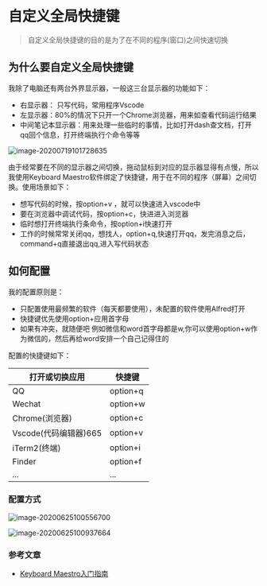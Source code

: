 # 自定义全局快捷键

> 自定义全局快捷键的目的是为了在不同的程序(窗口)之间快速切换

## 为什么要自定义全局快捷键

我除了电脑还有两台外界显示器，一般这三台显示器的功能如下：

* 右显示器： 只写代码，常用程序Vscode
* 左显示器：80%的情况下只开一个Chrome浏览器，用来如查看代码运行结果
* 中间笔记本显示器：用来处理一些临时的事情，比如打开dash查文档，打开qq回个信息，打开终端执行个命令等等

![image-20200719101728635](https://tva1.sinaimg.cn/large/007S8ZIlgy1ggw2crbm6qj30mo0crt8y.jpg)



由于经常要在不同的显示器之间切换，拖动鼠标到对应的显示器显得有点慢，所以我使用Keyboard Maestro软件绑定了快捷键，用于在不同的程序（屏幕）之间切换。使用场景如下：

* 想写代码的时候，按option+v ，就可以快速进入vscode中
* 要在浏览器中调试代码，按option+c，快进进入浏览器
* 临时想打开终端执行条命令，按option+i快速打开
* 工作的时候常常关闭qq，想找人，option+q,快速打开qq，发完消息之后，command+q直接退出qq,进入写代码状态

## 如何配置

我的配置原则是：

* 只配置使用最频繁的软件（每天都要使用），未配置的软件使用Alfred打开
* 快捷键优先使用option+应用首字母
* 如果有冲突，就随便吧   例如微信和word首字母都是w,你可以使用option+w作为微信的，然后再给word安排一个自己记得住的

配置的快捷键如下：

| 打开或切换应用        | 快捷键   |
| --------------------- | -------- |
| QQ                    | option+q |
| Wechat                | option+w |
| Chrome(浏览器)        | option+c |
| Vscode(代码编辑器)665 | option+v |
| iTerm2(终端)          | option+i |
| Finder                | option+f |
| ...                   | ...      |

### 配置方式



![image-20200625100556700](https://tva1.sinaimg.cn/large/007S8ZIlgy1gg4b5eputej30zf0hktbv.jpg)

![image-20200625100937664](https://tva1.sinaimg.cn/large/007S8ZIlgy1gg4b97820bj30zg0hpjxb.jpg)

### 参考文章

* [Keyboard Maestro入门指南](https://sspai.com/post/36442)




